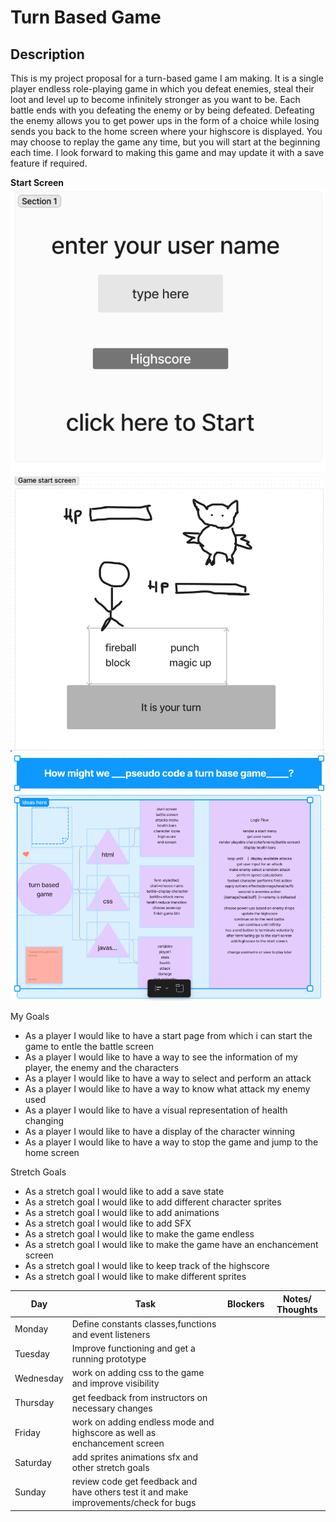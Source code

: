 # Turn Based Game

## Description

This is my project proposal for a turn-based game I am making. It is a single player endless role-playing game in which you defeat enemies, steal their loot and level up to become infinitely stronger as you want to be. Each battle ends with you defeating the enemy or by being defeated. Defeating the enemy allows you to get power ups in the form of a choice while losing sends you back to the home screen where your highscore is displayed. You may choose to replay the game any time, but you will start at the beginning each time. I look forward to making this game and may update it with a save feature if required.

**Start Screen**
![proposal user start screen](photos/startscreen.png)
![proposal battle screen](photos/battlesScreen.png)
![proposal flow chart](photos/flowchart.png)


My Goals

- As a player I would like to have a start page from which i can start the game to entle the battle screen
- As a player I would like to have a way to see the information of my player, the enemy and the characters 
- As a player I would like to have a way to select and perform an attack
- As a player I would like to have a way to know what attack my enemy used
- As a player I would like to have a visual representation of health changing
- As a player I would like to have a display of the character winning 
- As a player I would like to have a way to stop the game and jump to the home screen


Stretch Goals

- As a stretch goal I would like to add a save state
- As a stretch goal I would like to add different character sprites
- As a stretch goal I would like to add animations
- As a stretch goal I would like to add SFX
- As a stretch goal I would like to make the game endless
- As a stretch goal I would like to make the game have an enchancement screen
- As a stretch goal I would like to keep track of the highscore
- As a stretch goal I would like to make different sprites
 
| **Day** | **Task** | **Blockers** | **Notes/ Thoughts** |
| --- | --- | --- | --- |
| Monday | Define constants classes,functions and event listeners |     |     |
| Tuesday | Improve functioning and get a running prototype |     |     |
| Wednesday | work on adding css to the game and improve visibility|     |     |
| Thursday | get feedback from instructors on necessary changes |     |     |
| Friday | work on adding endless mode and highscore as well as enchancement screen |     |     |
| Saturday | add sprites animations sfx and other stretch goals|     |     |
| Sunday | review code get feedback and have others test it and make improvements/check for bugs|     |     |